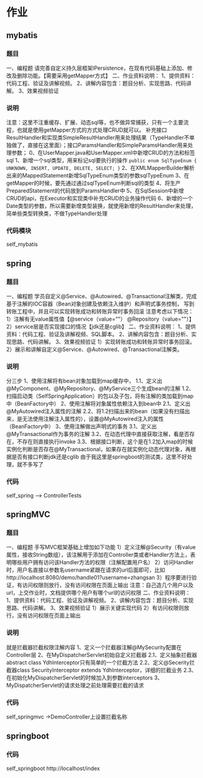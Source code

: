 # 作业
## mybatis
### 题目
一、编程题
请完善自定义持久层框架IPersistence，在现有代码基础上添加、修改及删除功能。【需要采用getMapper方式】
二、作业资料说明：
1、提供资料：代码工程、验证及讲解视频。
2、讲解内容包含：题目分析、实现思路、代码讲解。
3、效果视频验证
### 说明
注意：这里不注重缓存、扩展、动态sql等，也不做异常捕获，只有一个主要流程，也就是使用getMapper方式的方式处理CRUD就可以。
补充接口ResultHandler和实现类SimpleResultHandler用来处理结果（TypeHandler不单独做了，直接在这里面）；接口ParamsHandler和SimpleParamsHandler用来处理参数；
0、在UserMapper.java和UserMapper.xml中新增CRUD的方法和标签sql
1、新增一个sql类型，用来标记sql要执行的操作
`public enum SqlTypeEnum {
UNKNOWN, INSERT, UPDATE, DELETE, SELECT;
}`
2、在XMLMapperBuilder解析出来的MappedStatement新增SqlTypeEnum类型的参数sqlTypeEnum
3、在getMapper的时候，要先通过通过sqlTypeEnum判断sql的类型
4、将生产PreparedStatement的代码放到ParamsHandler中
5、在SqlSession中新增CRUD的api，在Executor和实现类中补充CRUD的业务操作代码
6、新增的一个Date类型的参数，所以需要新增类型装换，就使用新增的ResultHandler来处理，简单些类型转换类，不做TypeHandler处理
### 代码模块
self_mybatis

## spring
### 题目
一、编程题
学员自定义@Service、@Autowired、@Transactional注解类，完成基于注解的IOC容器（Bean对象创建及依赖注入维护）和声明式事务控制，
写到转账工程中，并且可以实现转账成功和转账异常时事务回滚
注意考虑以下情况：
1）注解有无value属性值【@service（value=""） @Repository（value=""）】
2）service层是否实现接口的情况【jdk还是cglib】
二、作业资料说明：
1、提供资料：代码工程、验证及讲解视频、SQL脚本。
2、讲解内容包含：题目分析、实现思路、代码讲解。
3、效果视频验证
1）实现转账成功和转账异常时事务回滚。
2）展示和讲解自定义@Service、@Autowired、@Transactional注解类。
### 说明
分三步
1、使用注解将有bean对象加载到map缓存中，
1.1、定义出@MyComponent、@MyRepository、@MyService三个生成bean的注解
1.2、扫描启动类（SelfSpringApplication）的包以及子包，将有注解的类加载到map中（BeanFactory中）
2、使用注解将对象属性依赖注入到bean中
2.1、定义出@MyAutowired注入属性的注解
2.2、将1.2扫描出来的bean（如果没有扫描出来，是无法使用注解注入属性的），设置@MyAutowired注入的属性（BeanFactory中）
3、使用注解做出声明式的事务
3.1、定义出@MyTransactional作为事务的注解
3.2、在动态代理中直接获取注解，看是否存在，不存在则直接执行invoke
3.3、根据接口判断，这个是在1.2加入map的时候实例化判断是否存在@MyTransactional，如果存在就实例化动态代理对象，再根据是否有接口判断jdk还是cglib
由于我这里是springboot的测试类，这里不好处理，就不多写了
### 代码
self_spring  -->  ControllerTests

## springMVC
### 题目
一、编程题
手写MVC框架基础上增加如下功能
1）定义注解@Security（有value属性，接收String数组），该注解用于添加在Controller类或者Handler方法上，表明哪些用户拥有访问该Handler方法的权限（注解配置用户名）
2）访问Handler时，用户名直接以参数名username紧跟在请求的url后面即可，比如http://localhost:8080/demo/handle01?username=zhangsan
3）程序要进行验证，有访问权限则放行，没有访问权限在页面上输出
注意：自己造几个用户以及url，上交作业时，文档提供哪个用户有哪个url的访问权限
二、作业资料说明：
1、提供资料：代码工程、验证及讲解视频。
2、讲解内容包含：题目分析、实现思路、代码讲解。
3、效果视频验证
1）展示关键实现代码
2）有访问权限则放行，没有访问权限在页面上输出
### 说明
就是拦截器拦截权限注解内容
1、定义一个拦截器注解@MySecurity配置在Controller层
2、在MyDispatcherServlet初始自定义拦截器
2.1、定义抽象拦截器abstract class YdhInterceptor只有简单的一个拦截方法
2.2、定义@Secerity拦截器class SecurityInterceptor extends YdhInterceptor，详细的拦截业务
2.3、在初始化MyDispatcherServlet的时候加入到参数interceptors
3、MyDispatcherServlet的请求处理之前处理需要拦截的请求
### 代码
self_springmvc ->DemoController上设置拦截名称

## springboot
### 代码
self_springboot    http://localhost/index

